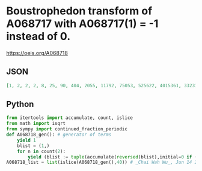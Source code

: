 # Boustrophedon transform of A068717 with A068717\(1\) \= \-1 instead of 0\.
https://oeis.org/A068718
## JSON
```JSON
[1, 2, 2, 2, 8, 25, 90, 404, 2055, 11792, 75053, 525622, 4015361, 33231679, 296182315, 2828335731, 28809181418, 311788442591, 3572832236720, 43216177809190, 550245463265240, 7356239983352887, 103028812072639378]
```
## Python
```Python
from itertools import accumulate, count, islice
from math import isqrt
from sympy import continued_fraction_periodic
def A068718_gen(): # generator of terms
    yield 1
    blist = (1,)
    for n in count(2):
        yield (blist := tuple(accumulate(reversed(blist),initial=0 if (a:=isqrt(n)**2==n) else (1 if len(continued_fraction_periodic(0,1,n)[1]) & 1 else int(a)-1))))[-1]
A068718_list = list(islice(A068718_gen(),40)) # _Chai Wah Wu_, Jun 14 2022
```
